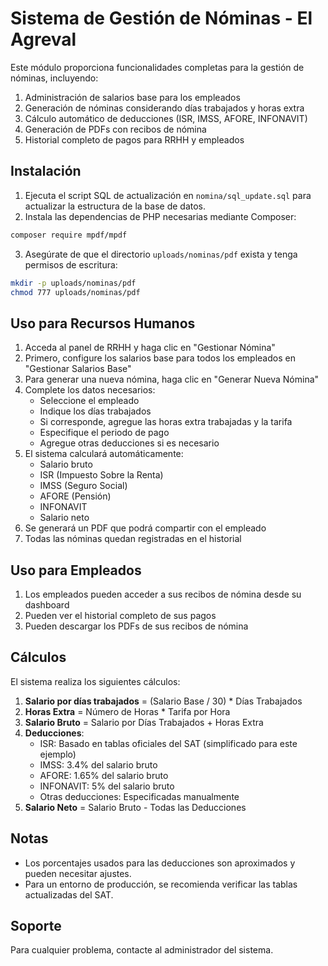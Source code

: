 # Sistema de Gestión de Nóminas - El Agreval

Este módulo proporciona funcionalidades completas para la gestión de nóminas, incluyendo:

1. Administración de salarios base para los empleados
2. Generación de nóminas considerando días trabajados y horas extra
3. Cálculo automático de deducciones (ISR, IMSS, AFORE, INFONAVIT)
4. Generación de PDFs con recibos de nómina
5. Historial completo de pagos para RRHH y empleados

## Instalación

1. Ejecuta el script SQL de actualización en `nomina/sql_update.sql` para actualizar la estructura de la base de datos.
2. Instala las dependencias de PHP necesarias mediante Composer:

```bash
composer require mpdf/mpdf
```

3. Asegúrate de que el directorio `uploads/nominas/pdf` exista y tenga permisos de escritura:

```bash
mkdir -p uploads/nominas/pdf
chmod 777 uploads/nominas/pdf
```

## Uso para Recursos Humanos

1. Acceda al panel de RRHH y haga clic en "Gestionar Nómina"
2. Primero, configure los salarios base para todos los empleados en "Gestionar Salarios Base"
3. Para generar una nueva nómina, haga clic en "Generar Nueva Nómina"
4. Complete los datos necesarios:
   - Seleccione el empleado
   - Indique los días trabajados
   - Si corresponde, agregue las horas extra trabajadas y la tarifa
   - Especifique el periodo de pago
   - Agregue otras deducciones si es necesario
5. El sistema calculará automáticamente:
   - Salario bruto
   - ISR (Impuesto Sobre la Renta)
   - IMSS (Seguro Social)
   - AFORE (Pensión)
   - INFONAVIT
   - Salario neto
6. Se generará un PDF que podrá compartir con el empleado
7. Todas las nóminas quedan registradas en el historial

## Uso para Empleados

1. Los empleados pueden acceder a sus recibos de nómina desde su dashboard
2. Pueden ver el historial completo de sus pagos
3. Pueden descargar los PDFs de sus recibos de nómina

## Cálculos

El sistema realiza los siguientes cálculos:

1. **Salario por días trabajados** = (Salario Base / 30) * Días Trabajados
2. **Horas Extra** = Número de Horas * Tarifa por Hora
3. **Salario Bruto** = Salario por Días Trabajados + Horas Extra
4. **Deducciones**:
   - ISR: Basado en tablas oficiales del SAT (simplificado para este ejemplo)
   - IMSS: 3.4% del salario bruto
   - AFORE: 1.65% del salario bruto
   - INFONAVIT: 5% del salario bruto
   - Otras deducciones: Especificadas manualmente
5. **Salario Neto** = Salario Bruto - Todas las Deducciones

## Notas

- Los porcentajes usados para las deducciones son aproximados y pueden necesitar ajustes.
- Para un entorno de producción, se recomienda verificar las tablas actualizadas del SAT.

## Soporte

Para cualquier problema, contacte al administrador del sistema. 
